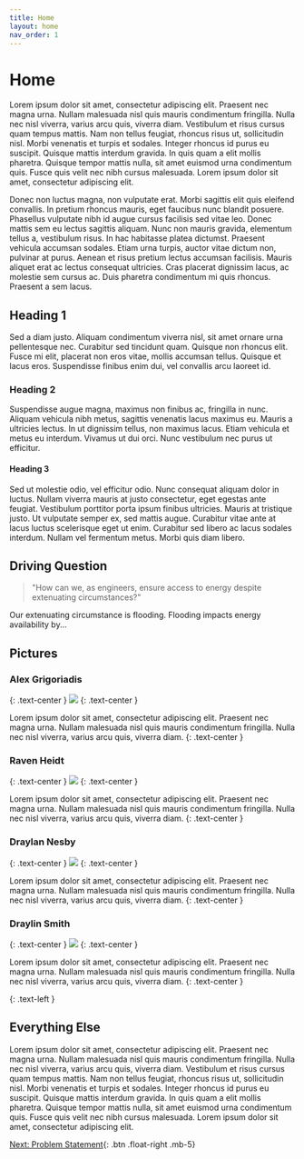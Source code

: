 ```yaml
---
title: Home
layout: home
nav_order: 1
---
```

# Home

Lorem ipsum dolor sit amet, consectetur adipiscing elit. Praesent nec magna urna. Nullam malesuada nisl quis mauris condimentum fringilla. Nulla nec nisl viverra, varius arcu quis, viverra diam. Vestibulum et risus cursus quam tempus mattis. Nam non tellus feugiat, rhoncus risus ut, sollicitudin nisl. Morbi venenatis et turpis et sodales. Integer rhoncus id purus eu suscipit. Quisque mattis interdum gravida. In quis quam a elit mollis pharetra. Quisque tempor mattis nulla, sit amet euismod urna condimentum quis. Fusce quis velit nec nibh cursus malesuada. Lorem ipsum dolor sit amet, consectetur adipiscing elit.

Donec non luctus magna, non vulputate erat. Morbi sagittis elit quis eleifend convallis. In pretium rhoncus mauris, eget faucibus nunc blandit posuere. Phasellus vulputate nibh id augue cursus facilisis sed vitae leo. Donec mattis sem eu lectus sagittis aliquam. Nunc non mauris gravida, elementum tellus a, vestibulum risus. In hac habitasse platea dictumst. Praesent vehicula accumsan sodales. Etiam urna turpis, auctor vitae dictum non, pulvinar at purus. Aenean et risus pretium lectus accumsan facilisis. Mauris aliquet erat ac lectus consequat ultricies. Cras placerat dignissim lacus, ac molestie sem cursus ac. Duis pharetra condimentum mi quis rhoncus. Praesent a sem lacus.

## Heading 1
Sed a diam justo. Aliquam condimentum viverra nisl, sit amet ornare urna pellentesque nec. Curabitur sed tincidunt quam. Quisque non rhoncus elit. Fusce mi elit, placerat non eros vitae, mollis accumsan tellus. Quisque et lacus eros. Suspendisse finibus enim dui, vel convallis arcu laoreet id.

### Heading 2
Suspendisse augue magna, maximus non finibus ac, fringilla in nunc. Aliquam vehicula nibh metus, sagittis venenatis lacus maximus eu. Mauris a ultricies lectus. In ut dignissim tellus, non maximus lacus. Etiam vehicula et metus eu interdum. Vivamus ut dui orci. Nunc vestibulum nec purus ut efficitur.

#### Heading 3
Sed ut molestie odio, vel efficitur odio. Nunc consequat aliquam dolor in luctus. Nullam viverra mauris at justo consectetur, eget egestas ante feugiat. Vestibulum porttitor porta ipsum finibus ultricies. Mauris at tristique justo. Ut vulputate semper ex, sed mattis augue. Curabitur vitae ante at lacus luctus scelerisque eget ut enim. Curabitur sed libero ac lacus sodales interdum. Nullam vel fermentum metus. Morbi quis diam libero. 

## Driving Question
> "How can we, as engineers, ensure access to energy despite extenuating circumstances?"

Our extenuating circumstance is flooding. Flooding impacts energy availability by...

## Pictures

### Alex Grigoriadis
{: .text-center }
![](assets/proxy-image218.png) 
{: .text-center }

Lorem ipsum dolor sit amet, consectetur adipiscing elit. Praesent nec magna urna. Nullam malesuada nisl quis mauris condimentum fringilla. Nulla nec nisl viverra, varius arcu quis, viverra diam.
{: .text-center }

### Raven Heidt
{: .text-center }
![](assets/proxy-image218.png) 
{: .text-center }

Lorem ipsum dolor sit amet, consectetur adipiscing elit. Praesent nec magna urna. Nullam malesuada nisl quis mauris condimentum fringilla. Nulla nec nisl viverra, varius arcu quis, viverra diam.
{: .text-center }

### Draylan Nesby
{: .text-center }
![](assets/proxy-image218.png) 
{: .text-center }

Lorem ipsum dolor sit amet, consectetur adipiscing elit. Praesent nec magna urna. Nullam malesuada nisl quis mauris condimentum fringilla. Nulla nec nisl viverra, varius arcu quis, viverra diam.
{: .text-center }

### Draylin Smith
{: .text-center }
![](assets/proxy-image218.png) 
{: .text-center }

Lorem ipsum dolor sit amet, consectetur adipiscing elit. Praesent nec magna urna. Nullam malesuada nisl quis mauris condimentum fringilla. Nulla nec nisl viverra, varius arcu quis, viverra diam.
{: .text-center }

{: .text-left }
## Everything Else
Lorem ipsum dolor sit amet, consectetur adipiscing elit. Praesent nec magna urna. Nullam malesuada nisl quis mauris condimentum fringilla. Nulla nec nisl viverra, varius arcu quis, viverra diam. Vestibulum et risus cursus quam tempus mattis. Nam non tellus feugiat, rhoncus risus ut, sollicitudin nisl. Morbi venenatis et turpis et sodales. Integer rhoncus id purus eu suscipit. Quisque mattis interdum gravida. In quis quam a elit mollis pharetra. Quisque tempor mattis nulla, sit amet euismod urna condimentum quis. Fusce quis velit nec nibh cursus malesuada. Lorem ipsum dolor sit amet, consectetur adipiscing elit.

[Next: Problem Statement](https://strongsand94191.github.io/project-site/problemstatement.html){: .btn .float-right .mb-5}
